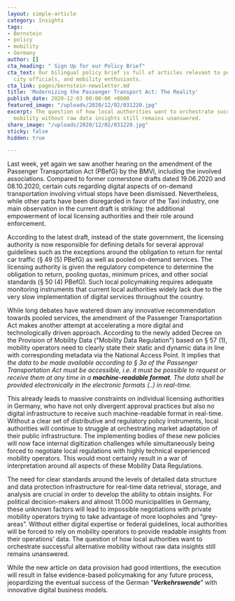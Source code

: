 ```yaml
---
layout: simple-article
category: Insights
tags:
- Bernstein
- policy
- mobility
- Germany
author: []
cta_heading: " Sign Up for our Policy Brief"
cta_text: Our bilingual policy brief is full of articles relevant to policymakers,
  city officials, and mobility enthusiasts.
cta_link: pages/bernstein-newsletter.md
title: 'Modernizing the Passenger Transport Act: The Reality'
publish_date: 2020-12-03 00:00:00 +0000
featured_image: "/uploads/2020/12/02/031220.jpg"
excerpt: The question of how local authorities want to orchestrate successful alternative
  mobility without raw data insights still remains unanswered.
share_image: "/uploads/2020/12/02/031220.jpg"
sticky: false
hidden: true

---
```

Last week, yet again we saw another hearing on the amendment of the Passenger Transportation Act (PBefG) by the BMVI, including the involved associations. Compared to former cornerstone drafts dated 19.06.2020 and 08.10.2020, certain cuts regarding digital aspects of on-demand transportation involving virtual stops have been dismissed. Nevertheless, while other parts have been disregarded in favor of the Taxi industry, one main observation in the current draft is striking: the additional empowerment of local licensing authorities and their role around enforcement.

According to the latest draft, instead of the state government, the licensing authority is now responsible for defining details for several approval guidelines such as the exceptions around the obligation to return for rental car traffic (§ 49 (5) PBefG) as well as pooled on-demand services. The licensing authority is given the regulatory competence to determine the obligation to return, pooling quotas, minimum prices, and other social standards (§ 50 (4) PBefG). Such local policymaking requires adequate monitoring instruments that current local authorities widely lack due to the very slow implementation of digital services throughout the country.

While long debates have watered down any innovative recommendation towards pooled services, the amendment of the Passenger Transportation Act makes another attempt at accelerating a more digital and technologically driven approach. According to the newly added Decree on the Provision of Mobility Data ("Mobility Data Regulation") based on § 57 (1), mobility operators need to clearly state their static and dynamic data in line with corresponding metadata via the National Access Point. It implies that _the data to be made available according to § 3a of the Passenger Transportation Act must be accessible, i.e. it must be possible to request or receive them at any time in a **machine-readable format**. The data shall be provided electronically in the electronic formats (..) in real-time._

This already leads to massive constraints on individual licensing authorities in Germany, who have not only divergent approval practices but also no digital infrastructure to receive such machine-readable format in real-time. Without a clear set of distributive and regulatory policy instruments, local authorities will continue to struggle at orchestrating market adaptation of their public infrastructure. The implementing bodies of these new policies will now face internal digitization challenges while simultaneously being forced to negotiate local regulations with highly technical experienced mobility operators. This would most certainly result in a war of interpretation around all aspects of these Mobility Data Regulations.

The need for clear standards around the levels of detailed data structure and data protection infrastructure for real-time data retrieval, storage, and analysis are crucial in order to develop the ability to obtain insights. For political decision-makers and almost 11.000 municipalities in Germany, these unknown factors will lead to impossible negotiations with private mobility operators trying to take advantage of more loopholes and “grey-areas”. Without either digital expertise or federal guidelines, local authorities will be forced to rely on mobility operators to provide readable insights from their operations’ data. The question of how local authorities want to orchestrate successful alternative mobility without raw data insights still remains unanswered.

While the new article on data provision had good intentions, the execution will result in false evidence-based policymaking for any future process, jeopardizing the eventual success of the German “**_Verkehrswende_**” with innovative digital business models.